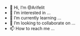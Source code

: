 - 👋 Hi, I’m @Arifelit
- 👀 I’m interested in ...
- 🌱 I’m currently learning ...
- 💞️ I’m looking to collaborate on ...
- 📫 How to reach me ...

<!---
Arifelit/Arifelit is a ✨ special ✨ repository because its `README.md` (this file) appears on your GitHub profile.
You can click the Preview link to take a look at your changes.
--->
